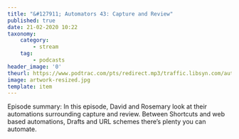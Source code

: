 ```yaml
---
title: "&#127911; Automators 43: Capture and Review"
published: true
date: 21-02-2020 10:22
taxonomy:
    category:
        - stream
    tag:
        - podcasts
header_image: '0'
theurl: https://www.podtrac.com/pts/redirect.mp3/traffic.libsyn.com/automatorsrelay/automators043.mp3
image: artwork-resized.jpg
template: item
--- 
```

Episode summary: In this episode, David and Rosemary look at their automations surrounding capture and review. Between Shortcuts and web based automations, Drafts and URL schemes there’s plenty you can automate.
